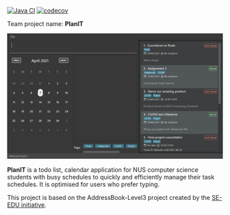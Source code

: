 [![Java CI](https://github.com/AY2021S2-CS2103T-T10-2/tp/actions/workflows/gradle.yml/badge.svg)](https://github.com/AY2021S2-CS2103T-T10-2/tp/actions/workflows/gradle.yml)
[![codecov](https://codecov.io/gh/AY2021S2-CS2103T-T10-2/tp/branch/master/graph/badge.svg)](https://codecov.io/gh/AY2021S2-CS2103T-T10-2/tp)

Team project name: **PlanIT**

![Ui](docs/images/Ui.png)

**PlanIT** is a todo list, calendar application for NUS computer science
students with busy schedules to quickly and efficiently manage their task schedules.
It is optimised for users who prefer typing.

This project is based on the AddressBook-Level3 project created by the
[SE-EDU initiative](https://se-education.org).
